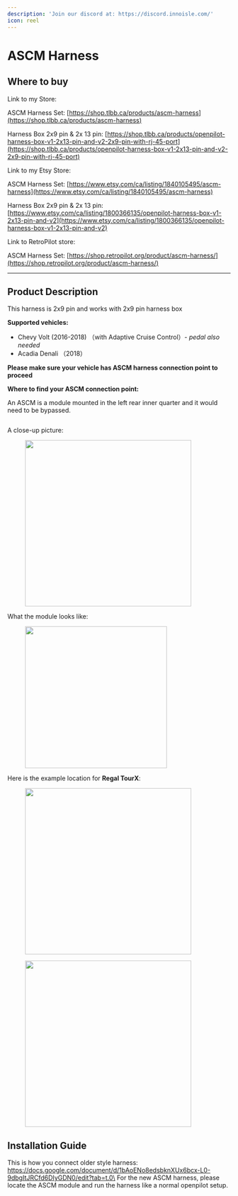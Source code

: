 ```yaml
---
description: 'Join our discord at: https://discord.innoisle.com/'
icon: reel
---
```


# ASCM Harness

## Where to buy

Link to my Store:&#x20;

ASCM Harness Set: [https://shop.tlbb.ca/products/ascm-harness](https://shop.tlbb.ca/products/ascm-harness)

Harness Box 2x9 pin & 2x 13 pin: [https://shop.tlbb.ca/products/openpilot-harness-box-v1-2x13-pin-and-v2-2x9-pin-with-rj-45-port](https://shop.tlbb.ca/products/openpilot-harness-box-v1-2x13-pin-and-v2-2x9-pin-with-rj-45-port)

Link to my Etsy Store:

ASCM Harness Set: [https://www.etsy.com/ca/listing/1840105495/ascm-harness](https://www.etsy.com/ca/listing/1840105495/ascm-harness)

Harness Box 2x9 pin & 2x 13 pin: [https://www.etsy.com/ca/listing/1800366135/openpilot-harness-box-v1-2x13-pin-and-v2](https://www.etsy.com/ca/listing/1800366135/openpilot-harness-box-v1-2x13-pin-and-v2)

Link to RetroPilot store:

ASCM Harness Set: [https://shop.retropilot.org/product/ascm-harness/](https://shop.retropilot.org/product/ascm-harness/)

***

## Product Description

This harness is 2x9 pin and works with 2x9 pin harness box

**Supported vehicles:**

* Chevy Volt (2016-2018)  （with Adaptive Cruise Control）- _pedal also needed_
* Acadia Denali （2018）

**Please make sure your vehicle has ASCM harness connection point to proceed**



**Where to find your ASCM connection point:**

An ASCM is a module mounted in the left rear inner quarter and it would need to be bypassed.

<figure><img src="../.gitbook/assets/企业微信截图_17503052124037.png" alt=""><figcaption></figcaption></figure>

A close-up picture:

<figure><img src="../.gitbook/assets/企业微信截图_17503051705707.png" alt="" width="375"><figcaption></figcaption></figure>

What the module looks like:

<figure><img src="../.gitbook/assets/企业微信截图_17503052016696.png" alt="" width="320"><figcaption></figcaption></figure>

Here is the example location for **Regal TourX**:

<div><figure><img src="../.gitbook/assets/企业微信截图_17503055253366.png" alt="" width="375"><figcaption></figcaption></figure> <figure><img src="../.gitbook/assets/企业微信截图_17503055214687.png" alt="" width="375"><figcaption></figcaption></figure></div>

## Installation Guide

This is how you connect older style harness: https://docs.google.com/document/d/1bAoENo8edsbknXUx6bcx-L0-9dbgItJRCfd6DIyGDN0/edit?tab=t.0\
For the new ASCM harness, please locate the ASCM module and run the harness like a normal openpilot setup.

<figure><img src="../.gitbook/assets/企业微信截图_17463872074744.png" alt=""><figcaption></figcaption></figure>

<figure><img src="../.gitbook/assets/企业微信截图_17463872126240.png" alt=""><figcaption></figcaption></figure>

<figure><img src="../.gitbook/assets/企业微信截图_17463872198046.png" alt=""><figcaption></figcaption></figure>

<figure><img src="../.gitbook/assets/企业微信截图_17463872232894.png" alt=""><figcaption></figcaption></figure>





